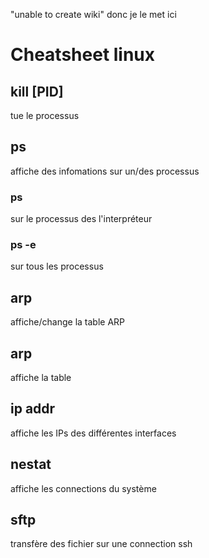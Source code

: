 "unable to create wiki" donc je le met ici

# Cheatsheet linux

## kill [PID]
tue le processus

## ps
affiche des infomations sur un/des processus
### ps
sur le processus des l'interpréteur
### ps -e
sur tous les processus

## arp
affiche/change la table ARP

## arp
affiche la table

## ip addr
affiche les IPs des différentes interfaces

## nestat
affiche les connections du système

## sftp
transfère des fichier sur une connection ssh
